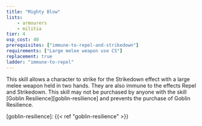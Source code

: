 ```yaml
---
title: "Mighty Blow"
lists:
    - armourers
    - militia
tier: 4
osp_cost: 40
prerequisites: ["immune-to-repel-and-strikedown"]
requirements: ["Large melee weapon use CS"]
replacement: true
ladder: "immune-to-repel"
---
```

This skill allows a character to strike for the Strikedown effect with a large melee weapon held in two hands. They are also immune to the effects Repel and Strikedown. This skill may not be purchased by anyone with the skill [Goblin Resilience][goblin-resilience] and prevents the purchase of Goblin Resilience.

[goblin-resilience]: {{< ref "goblin-resilience" >}}